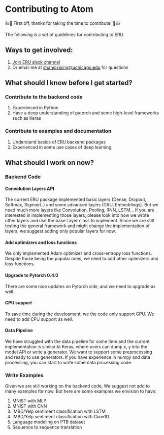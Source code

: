 # Contributing to Atom
:+1::tada: First off, thanks for taking the time to contribute! :tada::+1:

The following is a set of guidelines for contributing to ERU. 

## Ways to get involved: 
1. [Join ERU slack channel](https://join.slack.com/t/eru-framework/shared_invite/enQtMzU0NjY2NjI0NTYxLTAzN2YwOThmNzQ1MzBjZDU4MWRhMjFjMzNmNTkxZDMzZDIxZGQzZWZiNmE0MzI0MzVjN2ZhMWNiYWJiMzI4OTI)
2. Or email me at shansixioing@uchicago.edu for questions

## What should I know before I get started?
### Contribute to the backend code
1. Experienced in Python
2. Have a deep understanding of pytorch and some high-level frameworks such as Keras
### Contribute to examples and documentation
1. Understand basics of ERU backend packages
2. Experienced in some use cases of deep learning

## What should I work on now?
### Backend Code
#### Convolution Layers API
The current ERU package implemented basic layers (Dense, Dropout, Softmax, Sigmoid..) and some advanced layers (GRU, Embeddings). But we need much more layers like Convolution, Pooling, RNN, LSTM... If you are interested in implementing those layers, please look into how we wrote other layers and use the base Layer class to implement. 
Since we are still testing the general framework and might change the implementation of layers, we suggest adding only popular layers for now. 

#### Add optimizers and loss functions
We only implemented Adam optimizer and cross-entropy loss functions. Despite those being the popular ones, we need to add other optimizers and loss functions. 

#### Upgrade to Pytorch 0.4.0
There are some nice updates on Pytorch side, and we need to upgrade as well. 

#### CPU support
To save time during the development, we the code only support GPU. We need to add CPU support as well. 

#### Data Pipeline
We have struggled with the data pipeline for some time and the current implementation is similar to Keras, where users can dump x, y into the model API or write a generator. We want to support some preprocessing and ready to use generators. 
If you have experience in numpy and data processing, you can start to write some data processing code. 

### Write Examples
Given we are still working on the backend code, We suggest not add to many examples for now. But here are some examples we envision to have:
1. MNIST with MLP
2. MNIST with CNN
3. IMBD/Yelp sentiment classification with LSTM
4. IMBD/Yelp sentiment classification with Conv1D
5. Language modeling on PTB dataset
6. Sequence to sequence translation

